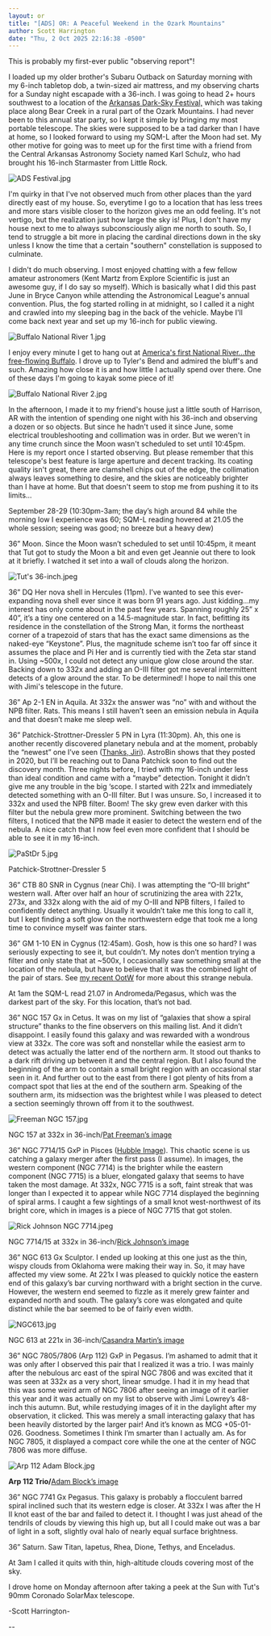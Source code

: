 ```yaml
---
layout: or
title: "[ADS] OR: A Peaceful Weekend in the Ozark Mountains"
author: Scott Harrington
date: "Thu, 2 Oct 2025 22:16:38 -0500"
---
```

This is probably my first-ever public "observing report"!

I loaded up my older brother's Subaru Outback on Saturday morning with my 6-inch tabletop dob, a twin-sized air mattress, and my observing charts for a Sunday night escapade with a 36-inch. I was going to head 2+ hours southwest to a location of the [Arkansas Dark-Sky Festival,](https://darkskyarkansas.org/darkskyfestival/) which was taking place along Bear Creek in a rural part of the Ozark Mountains. I had never been to this annual star party, so I kept it simple by bringing my most portable telescope. The skies were supposed to be a tad darker than I have at home, so I looked forward to using my SQM-L after the Moon had set. My other motive for going was to meet up for the first time with a friend from the Central Arkansas Astronomy Society named Karl Schulz, who had brought his 16-inch Starmaster from Little Rock.

![ADS Festival.jpg](assets/bfc4b1e8d0df7991156062431d0bac5a0584fd37.jpeg)  

I'm quirky in that I've not observed much from other places than the yard directly east of my house. So, everytime I go to a location that has less trees and more stars visible closer to the horizon gives me an odd feeling. It's not vertigo, but the realization just how large the sky is! Plus, I don't have my house next to me to always subconsciously align me north to south. So, I tend to struggle a bit more in placing the cardinal directions down in the sky unless I know the time that a certain "southern" constellation is supposed to culminate.

I didn't do much observing. I most enjoyed chatting with a few fellow amateur astronomers (Kent Martz from Explore Scientific is just an awesome guy, if I do say so myself). Which is basically what I did this past June in Bryce Canyon while attending the Astronomical League's annual convention. Plus, the fog started rolling in at midnight, so I called it a night and crawled into my sleeping bag in the back of the vehicle. Maybe I'll come back next year and set up my 16-inch for public viewing.

![Buffalo National River 1.jpg](assets/59f96eb9695d111ab96716735a7633ec4f7b50b0.jpeg)

I enjoy every minute I get to hang out at [America's first National River...the free-flowing Buffalo](https://www.nps.gov/buff/index.htm). I drove up to Tyler's Bend and admired the bluff's and such. Amazing how close it is and how little I actually spend over there. One of these days I'm going to kayak some piece of it!

![Buffalo National River 2.jpg](assets/0f8fb3b4da5305ca45ec7d1d1aa823ce73c679a8.jpeg)

In the afternoon, I made it to my friend's house just a little south of Harrison, AR with the intention of spending one night with his 36-inch and observing a dozen or so objects. But since he hadn't used it since June, some electrical troubleshooting and collimation was in order. But we weren't in any time crunch since the Moon wasn't scheduled to set until 10:45pm. Here is my report once I started observing. But please remember that this telescope's best feature is large aperture and decent tracking. Its coating quality isn't great, there are clamshell chips out of the edge, the collimation always leaves something to desire, and the skies are noticeably brighter than I have at home. But that doesn't seem to stop me from pushing it to its limits...  

September 28-29 (10:30pm-3am; the day’s high around 84 while the morning low I experience was 60; SQM-L reading hovered at 21.05 the whole session; seeing was good; no breeze but a heavy dew) 

36” Moon. Since the Moon wasn’t scheduled to set until 10:45pm, it meant that Tut got to study the Moon a bit and even get Jeannie out there to look at it briefly. I watched it set into a wall of clouds along the horizon.

![Tut's 36-inch.jpeg](assets/8f51caec2ad9e484e22c39459842d2a55b0750c8.jpeg)

36” <x-dso>DQ Her</x-dso> nova shell in Hercules (11pm). I’ve wanted to see this ever-expanding nova shell ever since it was born 91 years ago. Just kidding…my interest has only come about in the past few years. Spanning roughly 25” x 40”, it’s a tiny one centered on a 14.5-magnitude star. In fact, befitting its residence in the constellation of the Strong Man, it forms the northeast corner of a trapezoid of stars that has the exact same dimensions as the naked-eye “Keystone”. Plus, the magnitude scheme isn’t too far off since it assumes the place and Pi Her and is currently tied with the Zeta star stand in. Using ~500x, I could not detect any unique glow close around the star. Backing down to 332x and adding an O-III filter got me several intermittent detects of a glow around the star. To be determined! I hope to nail this one with Jimi's telescope in the future.

36” <x-dso simbad="PN Ap 2-1">Ap 2-1</x-dso> EN in Aquila. At 332x the answer was “no” with and without the NPB filter. Rats. This means I still haven’t seen an emission nebula in Aquila and that doesn’t make me sleep well.

36” <x-dso simbad="PN PaStDr 5">Patchick-Strottner-Dressler 5</x-dso> PN in Lyra (11:30pm). Ah, this one is another recently discovered planetary nebula and at the moment, probably the “newest” one I’ve seen ([Thanks, Jiri](https://www.cloudynights.com/topic/976949-pastdr-5-planetary-nebula-candidate-in-lyra/)). AstroBin shows that they posted in 2020, but I’ll be reaching out to Dana Patchick soon to find out the discovery month. Three nights before, I tried with my 16-inch under less than ideal condition and came with a “maybe” detection. Tonight it didn’t give me any trouble in the big ‘scope. I started with 221x and immediately detected something with an O-III filter. But I was unsure. So, I increased it to 332x and used the NPB filter. Boom! The sky grew even darker with this filter but the nebula grew more prominent. Switching between the two filters, I noticed that the NPB made it easier to detect the western end of the nebula. A nice catch that I now feel even more confident that I should be able to see it in my 16-inch.

![PaStDr 5.jpg](assets/912380619e80fb4de124bcf469949a7a64213920.jpeg)

Patchick-Strottner-Dressler 5

36” <x-dso>CTB 80</x-dso> SNR in Cygnus (near Chi). I was attempting the “O-III bright” western wall. After over half an hour of scrutinizing the area with 221x, 273x, and 332x along with the aid of my O-III and NPB filters, I failed to confidently detect anything. Usually it wouldn’t take me this long to call it, but I kept finding a soft glow on the northwestern edge that took me a long time to convince myself was fainter stars.

36” <x-dso>GM 1-10</x-dso> EN in Cygnus (12:45am). Gosh, how is this one so hard? I was seriously expecting to see it, but couldn’t. My notes don’t mention trying a filter and only state that at ~500x, I occasionally saw something small at the location of the nebula, but have to believe that it was the combined light of the pair of stars. See [my recent OotW](https://www.deepskyforum.com/showthread.php?1873-Object-of-the-Week-September-28th-2025-%E2%80%93-Gyulbudaghian-Magakian-1-10) for more about this strange nebula.

At 1am the SQM-L read 21.07 in Andromeda/Pegasus, which was the darkest part of the sky. For this location, that’s not bad.

36” <x-dso>NGC 157</x-dso> Gx in Cetus. It was on my list of “galaxies that show a spiral structure” thanks to the fine observers on this mailing list. And it didn’t disappoint. I easily found this galaxy and was rewarded with a wondrous view at 332x. The core was soft and nonstellar while the easiest arm to detect was actually the latter end of the northern arm. It stood out thanks to a dark rift driving up between it and the central region. But I also found the beginning of the arm to contain a small bright region with an occasional star seen in it. And further out to the east from there I got plenty of hits from a compact spot that lies at the end of the southern arm. Speaking of the southern arm, its midsection was the brightest while I was pleased to detect a section seemingly thrown off from it to the southwest.

![Freeman NGC 157.jpg](assets/fcd3a8afab57f6f6a8c623663fd597abfc98f6dc.jpeg)

NGC 157 at 332x in 36-inch/[Pat Freeman’s image](http://www.astro-pat.com/Galaxies/NGC157-22-110912.htm)

36” <x-dso>NGC 7714</x-dso>/15 GxP in Pisces ([Hubble Image](https://sci.esa.int/web/hubble/-/55344-the-tell-tale-signs-of-a-galactic-merger-heic1503)). This chaotic scene is us catching a galaxy merger after the first pass (I assume). In images, the western component (NGC 7714) is the brighter while the eastern component (NGC 7715) is a bluer, elongated galaxy that seems to have taken the most damage. At 332x, NGC 7715 is a soft, faint streak that was longer than I expected it to appear while NGC 7714 displayed the beginning of spiral arms. I caught a few sightings of a small knot west-northwest of its bright core, which in images is a piece of NGC 7715 that got stolen.

![Rick Johnson NGC 7714.jpeg](assets/4b497c0480a94a7d6ea032721c8a776ae37db8c2.jpeg)

NGC 7714/15 at 332x in 36-inch/[Rick Johnson’s image](https://images.mantrapskies.com/catalog/ARP-GALAXIES/ARP284-NGC7714-NGC7715/index.htm)

36” <x-dso>NGC 613</x-dso> Gx Sculptor. I ended up looking at this one just as the thin, wispy clouds from Oklahoma were making their way in. So, it may have affected my view some. At 221x I was pleased to quickly notice the eastern end of this galaxy’s bar curving northward with a bright section in the curve. However, the western end seemed to fizzle as it merely grew fainter and expanded north and south. The galaxy’s core was elongated and quite distinct while the bar seemed to be of fairly even width.

![NGC613.jpg](assets/b8445708f58b63b4e11f310e3ac75be4bacddd23.jpeg)

NGC 613 at 221x in 36-inch/[Casandra Martin’s image](https://telescope.live/gallery/ngc-613-barred-spiral-galaxy)

36” <x-dso>NGC 7805</x-dso>/7806 (Arp 112) GxP in Pegasus. I’m ashamed to admit that it was only after I observed this pair that I realized it was a trio. I was mainly after the nebulous arc east of the spiral NGC 7806 and was excited that it was seen at 332x as a very short, linear smudge. I had it in my head that this was some weird arm of NGC 7806 after seeing an image of it earlier this year and it was actually on my list to observe with Jimi Lowrey’s 48-inch this autumn. But, while restudying images of it in the daylight after my observation, it clicked. This was merely a small interacting galaxy that has been heavily distorted by the larger pair! And it’s known as MCG +05-01-026. Goodness. Sometimes I think I’m smarter than I actually am. As for NGC 7805, it displayed a compact core while the one at the center of NGC 7806 was more diffuse.

  
![Arp 112 Adam Block.jpg](assets/5ab8c4c6d16707c84921365277e5b90e92156b74.jpeg)

**Arp 112 Trio/**[Adam Block’s image](https://planetary.s3.amazonaws.com/web/assets/pictures/20151113_n7806.jpg)

36” <x-dso>NGC 7741</x-dso> Gx Pegasus. This galaxy is probably a flocculent barred spiral inclined such that its western edge is closer. At 332x I was after the H II knot east of the bar and failed to detect it. I thought I was just ahead of the tendrils of clouds by viewing this high up, but all I could make out was a bar of light in a soft, slightly oval halo of nearly equal surface brightness.

36” Saturn. Saw Titan, Iapetus, Rhea, Dione, Tethys, and Enceladus.

At 3am I called it quits with thin, high-altitude clouds covering most of the sky.

I drove home on Monday afternoon after taking a peek at the Sun with Tut's 90mm Coronado SolarMax telescope.

-Scott Harrington-

--   